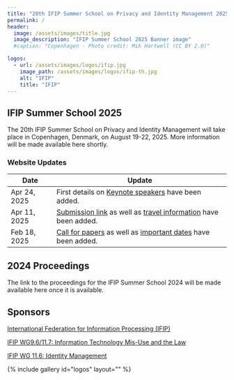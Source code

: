 ```yaml
---
title: "20th IFIP Summer School on Privacy and Identity Management 2025"
permalink: /
header:
  image: /assets/images/title.jpg
  image_description: "IFIP Summer School 2025 Banner image"
  #caption: "Copenhagen - Photo credit: Mik Hartwell (CC BY 2.0)"

logos:
  - url: /assets/images/logos/ifip.jpg
    image_path: /assets/images/logos/ifip-th.jpg
    alt: "IFIP"
    title: "IFIP"
---
```


## IFIP Summer School 2025
The 20th IFIP Summer School on Privacy and Identity Management will take place in Copenhagen, Denmark, on August 19-22, 2025. More information will be made available here shortly.

### Website Updates

| Date | Update |
| -- | -- |
| Apr 24, 2025 | First details on [Keynote speakers](./keynotes) have been added. |
| Apr 11, 2025 | [Submission link](./submission) as well as [travel information](./venue) have been added. |
| Feb 18, 2025 | [Call for papers](./call_for_papers) as well as [important dates](./important_dates) have been added. |

## 2024 Proceedings 
The link to the proceedings for the IFIP Summer School 2024 will be made available here once it is available.

  
## Sponsors
[International Federation for Information Processing (IFIP)](https://www.ifip.org)

[IFIP WG9.6/11.7: Information Technology Mis-Use and the Law](https://www.ifiptc11.org/working-groups)

[IFIP WG 11.6: Identity Management](https://www.ifiptc11.org/working-groups)

{% include gallery id="logos" layout="" %}

